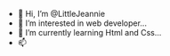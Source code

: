 - 👋 Hi, I’m @LittleJeannie
- 👀 I’m interested in web developer...
- 🌱 I’m currently learning Html and Css...
- 📫 
<!---
LittleJeannie/LittleJeannie is a ✨ special ✨ repository because its `README.md` (this file) appears on your GitHub profile.
You can click the Preview link to take a look at your changes.
--->
